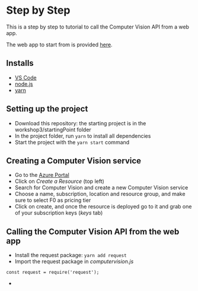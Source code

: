 # Step by Step

This is a step by step to tutorial to call the Computer Vision API from a web app.

The web app to start from is provided [here]().

## Installs

- [VS Code](https://code.visualstudio.com/download)
- [node.js](https://nodejs.org/en/download/)
- [yarn](https://yarnpkg.com/en/docs/install#windows-stable)

## Setting up the project

- Download this repository: the starting project is in the workshop3/startingPoint folder
- In the project folder, run `yarn` to install all dependencies
- Start the project with the `yarn start` command

## Creating a Computer Vision service

- Go to the [Azure Portal](https://http://portal.azure.com)
- Click on *Create a Resource* (top left)
- Search for Computer Vision and create a new Computer Vision service
- Choose a name, subscription, location and resource group, and make sure to select F0 as pricing tier
- Click on create, and once the resource is deployed go to it and grab one of your subscription keys (*keys* tab)

## Calling the Computer Vision API from the web app

- Install the request package: `yarn add request`
- Import the request package in *computervision.js*
```
const request = require('request');
```
- 
```

```


```

```
 
```

```


```

```


```

```


```

```


```

```


```

```

```

```


```

```


```

```

```

```


```

```


```

```

```

```


```

```


```

```